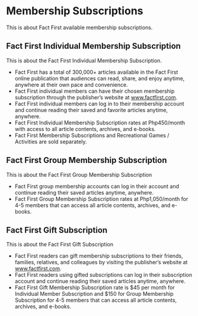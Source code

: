 # Membership Subscriptions

This is about Fact First available membership subscriptions.

## Fact First Individual Membership Subscription

This is about the Fact First Individual Membership Subscription.

- Fact First has a total of 300,000+ articles available in the Fact First online publication that audiences can read, share, and enjoy anytime, anywhere at their own pace and convenience.
- Fact First individual members can have their chosen membership subscription through the publisher’s website at www.factfirst.com.
- Fact First individual members can log in to their membership account and continue reading their saved and favorite articles anytime, anywhere.
- Fact First Individual Membership Subscription rates at Php450/month with access to all article contents, archives, and e-books.
- Fact First Membership Subscriptions and Recreational Games / Activities are sold separately.

## Fact First Group Membership Subscription

This is about the Fact First Group Membership Subscription

- Fact First group membership accounts can log in their account and continue reading their saved articles anytime, anywhere.
- Fact First Group Membership Subscription rates at Php1,050/month for 4-5 members that can access all article contents, archives, and e-books.

## Fact First Gift Subscription

This is about the Fact First Gift Subscription

- Fact First readers can gift membership subscriptions to their friends, families, relatives, and colleagues by visiting the publisher’s website at www.factfirst.com.
- Fact First readers using gifted subscriptions can log in their subscription account and continue reading their saved articles anytime, anywhere.
- Fact First Gift Membership Subscription rate is $45 per month for Individual Member Subscription and $150 for Group Membership Subscription for 4-5 members that can access all article contents, archives, and e-books.
